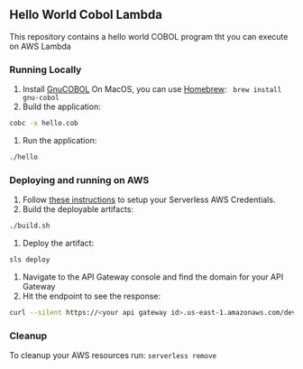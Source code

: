 ## Hello World Cobol Lambda
This repository contains a hello world COBOL program tht you can execute on AWS Lambda

### Running Locally
1. Install [GnuCOBOL](https://sourceforge.net/projects/gnucobol/)
On MacOS, you can use [Homebrew](https://brew.sh/):
` brew install gnu-cobol`
1. Build the application:
```bash
cobc -x hello.cob
```
1. Run the application:
```bash
./hello
```

### Deploying and running on AWS
1. Follow [these instructions](https://www.serverless.com/framework/docs/providers/aws/guide/credentials/) to setup your Serverless AWS Credentials.
1. Build the deployable artifacts:
```bash
./build.sh
```
1. Deploy the artifact:
```bash
sls deploy
```
1. Navigate to the API Gateway console and find the domain for your API Gateway
1. Hit the endpoint to see the response:
```bash
curl --silent https://<your api gateway id>.us-east-1.amazonaws.com/dev/
```

### Cleanup
To cleanup your AWS resources run:
`serverless remove`
